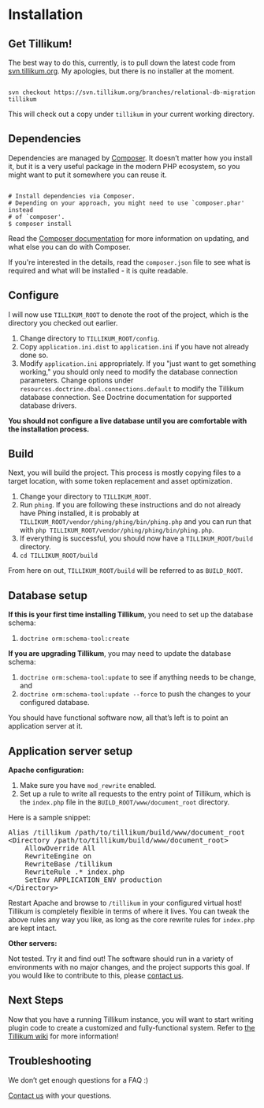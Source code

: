 Installation
============

Get Tillikum!
-------------

The best way to do this, currently, is to pull down the latest code from
[svn.tillikum.org](https://svn.tillikum.org). My apologies, but there is no
installer at the moment.

<code>
svn checkout https://svn.tillikum.org/branches/relational-db-migration tillikum
</code>

This will check out a copy under `tillikum` in your current working directory.

Dependencies
------------

Dependencies are managed by [Composer](http://getcomposer.org/download/). It
doesn’t matter how you install it, but it is a very useful package in the modern
PHP ecosystem, so you might want to put it somewhere you can reuse it.

<code>
# Install dependencies via Composer.
# Depending on your approach, you might need to use `composer.phar' instead
# of `composer'.
$ composer install
</code>

Read the [Composer documentation](http://getcomposer.org/) for more information
on updating, and what else you can do with Composer.

If you're interested in the details, read the `composer.json` file to see what
is required and what will be installed - it is quite readable.

Configure
---------

I will now use `TILLIKUM_ROOT` to denote the root of the project, which is the
directory you checked out earlier.

1. Change directory to `TILLIKUM_ROOT/config`.
2. Copy `application.ini.dist` to `application.ini` if you have not already done so.
3. Modify `application.ini` appropriately. If you "just want to get something
   working," you should only need to modify the database connection parameters.
   Change options under `resources.doctrine.dbal.connections.default` to modify the
   Tillikum database connection. See Doctrine documentation for supported database
   drivers.

**You should not configure a live database until you are comfortable with the
installation process.**

Build
-----

Next, you will build the project. This process is mostly copying files to a
target location, with some token replacement and asset optimization.

1. Change your directory to `TILLIKUM_ROOT`.
2. Run `phing`. If you are following these instructions and do not already have
   Phing installed, it is probably at
   `TILLIKUM_ROOT/vendor/phing/phing/bin/phing.php` and you can run that with
   `php TILLIKUM_ROOT/vendor/phing/phing/bin/phing.php`.
3. If everything is successful, you should now have a `TILLIKUM_ROOT/build`
   directory.
4. `cd TILLIKUM_ROOT/build`

From here on out, `TILLIKUM_ROOT/build` will be referred to as `BUILD_ROOT`.

Database setup
---------------------

**If this is your first time installing Tillikum**, you need to set up the
database schema:

1. `doctrine orm:schema-tool:create`

**If you are upgrading Tillikum**, you may need to update the database schema:

1. `doctrine orm:schema-tool:update` to see if anything needs to be change, and
2. `doctrine orm:schema-tool:update --force` to push the changes to your
   configured database.

You should have functional software now, all that’s left is to point an
application server at it.

Application server setup
------------------------

**Apache configuration:**

1. Make sure you have `mod_rewrite` enabled.
2. Set up a rule to write all requests to the entry point of Tillikum, which is
   the `index.php` file in the `BUILD_ROOT/www/document_root` directory.

Here is a sample snippet:

<pre>
Alias /tillikum /path/to/tillikum/build/www/document_root
&lt;Directory /path/to/tillikum/build/www/document_root&gt;
    AllowOverride All
    RewriteEngine on
    RewriteBase /tillikum
    RewriteRule .* index.php
    SetEnv APPLICATION_ENV production
&lt;/Directory&gt;
</pre>

Restart Apache and browse to `/tillikum` in your configured virtual host!
Tillikum is completely flexible in terms of where it lives. You can tweak the
above rules any way you like, as long as the core rewrite rules for `index.php`
are kept intact.

**Other servers:**

Not tested. Try it and find out! The software should run in a variety of
environments with no major changes, and the project supports this goal. If you
would like to contribute to this, please
[contact us](https://github.com/tillikum/tillikum/wiki/Contact).

Next Steps
----------

Now that you have a running Tillikum instance, you will want to start writing
plugin code to create a customized and fully-functional system. Refer to
[the Tillikum wiki](https://github.com/tillikum/tillikum/wiki)
for more information!

Troubleshooting
---------------

We don’t get enough questions for a FAQ :)

[Contact us](https://github.com/tillikum/tillikum/wiki/Contact) with your
questions.
